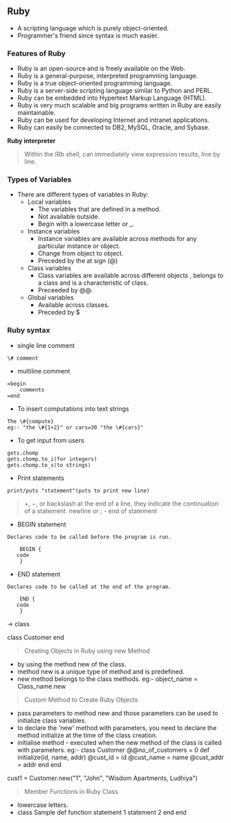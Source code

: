 ## Ruby
* A scripting language which is purely object-oriented.
* Programmer's friend since syntax is much easier. 
### Features of Ruby
* Ruby is an open-source and is freely available on the Web.
* Ruby is a general-purpose, interpreted programming language.
* Ruby is a true object-oriented programming language.
* Ruby is a server-side scripting language similar to Python and PERL.
* Ruby can be embedded into Hypertext Markup Language (HTML).
* Ruby is very much scalable and big programs written in Ruby are easily maintainable.
* Ruby can be used for developing Internet and intranet applications.
* Ruby can easily be connected to DB2, MySQL, Oracle, and Sybase.

**Ruby interpreter**
>  Within the IRb shell, can immediately view expression results, line by line.

### Types of Variables
* There are different types of variables in Ruby:
  - Local variables
    - The variables that are defined in a method.
    - Not available outside.
    - Begin with a lowercase letter or _.
  - Instance variables
    - Instance variables are available across methods for any particular instance or object.
    - Change from object to object.
    - Preceded by the at sign (@)
  - Class variables
    - Class variables are available across different objects , belongs to a class and is a characteristic of class.
    - Preceeded by @@.
  - Global variables
    - Available across classes.
    - Preceded by $

### Ruby syntax

* single line comment
```
\# comment
```
* multiline comment
```
=begin
	comments
=end 
```
* To insert computations into text strings
```
The \#{compute} 
eg:- "the \#{1+2}" or cars=30 "the \#{cars}"
```
* To get input from users
```
gets.chomp
gets.chomp.to_i(for integers)
gets.chomp.to_s(to strings)
```
* Print statements
```
print/puts "statement"(puts to print new line)
```
> \+, −, or backslash at the end of a line, they indicate the continuation of a statement.
> newline or ; - end of statement

* BEGIN statement
```
Declares code to be called before the program is run.

	BEGIN {
   code
	}
```
* END statement
```
Declares code to be called at the end of the program.

	END {
   code
	}
```

-> class

class Customer
end

> Creating Objects in Ruby using new Method
* by using the method new of the class.
* method new is a unique type of method and is predefined.
* new method belongs to the class methods.
eg:- object_name = Class_name.new
> Custom Method to Create Ruby Objects
* pass parameters to method new and those parameters can be used to initialize class variables.
* to declare the 'new' method with parameters, you need to declare the method initialize at the time of the class creation.
* initialise method - executed when the new method of the class is called with parameters.
eg:-
class Customer
   @@no_of_customers = 0
   def initialize(id, name, addr)
      @cust_id = id
      @cust_name = name
      @cust_addr = addr
   end
end

cust1 = Customer.new("1", "John", "Wisdom Apartments, Ludhiya")

>Member Functions in Ruby Class
* lowercase letters.
* class Sample
   def function
      statement 1
      statement 2
   end
  end

